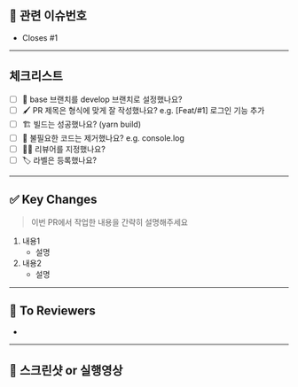 <!-- PR의 제목은 "[Feat/#1] 로그인 기능 추가" 와 같이 작성해주세요! -->

## 📌 관련 이슈번호

- Closes #1
<!-- Closes 키워드가 있어야 PR이 머지되었을 때 이슈가 자동으로 닫힙니다. -->

---

## 체크리스트

- [ ] 🎋 base 브랜치를 develop 브랜치로 설정했나요?
- [ ] 🖌️ PR 제목은 형식에 맞게 잘 작성했나요? e.g. [Feat/#1] 로그인 기능 추가
- [ ] 🏗️ 빌드는 성공했나요? (yarn build)
- [ ] 🧹 불필요한 코드는 제거했나요? e.g. console.log
- [ ] 🙇‍♂️ 리뷰어를 지정했나요? 
- [ ] 🏷️ 라벨은 등록했나요?

---

## ✅ Key Changes

> 이번 PR에서 작업한 내용을 간략히 설명해주세요

1. 내용1
   - 설명
2. 내용2
   - 설명


---

## 📢 To Reviewers

-

---

## 📸 스크린샷 or 실행영상

<!-- 이해하기 쉽도록 스크린샷을 첨부해주세요. -->
